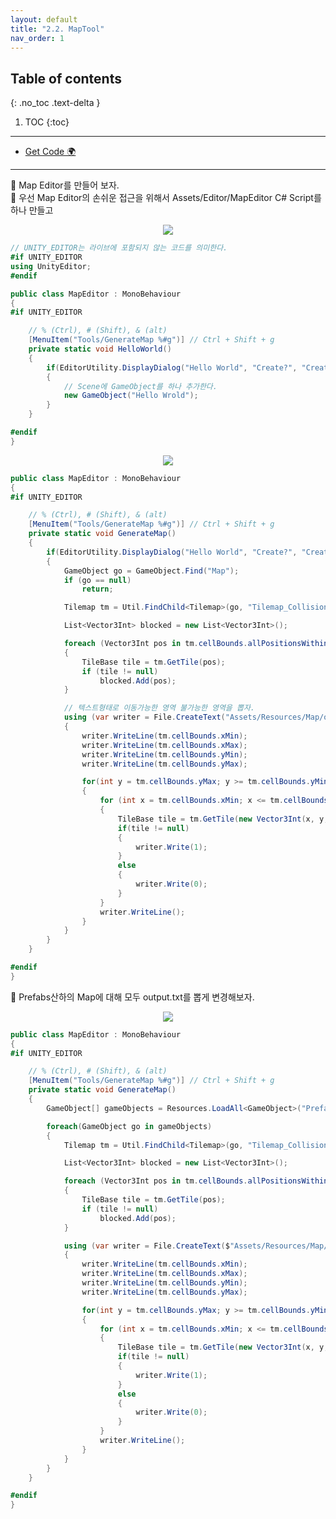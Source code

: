 ```yaml
---
layout: default
title: "2.2. MapTool"
nav_order: 1
---
```


## Table of contents
{: .no_toc .text-delta }

1. TOC
{:toc}

---

* [Get Code 🌍](https://github.com/EasyCoding-7/UnityPortfolio/tree/2.2.MapTool)

---

🥨 Map Editor를 만들어 보자.<br>
🥨 우선 Map Editor의 손쉬운 접근을 위해서 Assets/Editor/MapEditor C# Script를 하나 만들고

<p align="center">
  <img src="https://taehyungs-programming-blog.github.io/blog/assets/images/csharp/unity-adv/unity-adv-2-2-1.png"/>
</p>

```cs
// UNITY_EDITOR는 라이브에 포함되지 않는 코드를 의미한다.
#if UNITY_EDITOR
using UnityEditor;
#endif

public class MapEditor : MonoBehaviour
{
#if UNITY_EDITOR

    // % (Ctrl), # (Shift), & (alt)
    [MenuItem("Tools/GenerateMap %#g")] // Ctrl + Shift + g
    private static void HelloWorld()
    {
        if(EditorUtility.DisplayDialog("Hello World", "Create?", "Create", "Cancel"))
        {
            // Scene에 GameObject를 하나 추가한다.
            new GameObject("Hello Wrold");
        }
    }

#endif
}
```

<p align="center">
  <img src="https://taehyungs-programming-blog.github.io/blog/assets/images/csharp/unity-adv/unity-adv-2-2-2.png"/>
</p>

```cs
public class MapEditor : MonoBehaviour
{
#if UNITY_EDITOR

    // % (Ctrl), # (Shift), & (alt)
    [MenuItem("Tools/GenerateMap %#g")] // Ctrl + Shift + g
    private static void GenerateMap()
    {
        if(EditorUtility.DisplayDialog("Hello World", "Create?", "Create", "Cancel"))
        {
            GameObject go = GameObject.Find("Map");
            if (go == null)
                return;

            Tilemap tm = Util.FindChild<Tilemap>(go, "Tilemap_Collision", true);

            List<Vector3Int> blocked = new List<Vector3Int>();

            foreach (Vector3Int pos in tm.cellBounds.allPositionsWithin)
            {
                TileBase tile = tm.GetTile(pos);
                if (tile != null)
                    blocked.Add(pos);
            }

            // 텍스트형태로 이동가능한 영역 불가능한 영역을 뽑자.
            using (var writer = File.CreateText("Assets/Resources/Map/output.txt"))
            {
                writer.WriteLine(tm.cellBounds.xMin);
                writer.WriteLine(tm.cellBounds.xMax);
                writer.WriteLine(tm.cellBounds.yMin);
                writer.WriteLine(tm.cellBounds.yMax);

                for(int y = tm.cellBounds.yMax; y >= tm.cellBounds.yMin; y--)
                {
                    for (int x = tm.cellBounds.xMin; x <= tm.cellBounds.xMax; x++)
                    {
                        TileBase tile = tm.GetTile(new Vector3Int(x, y, 0));
                        if(tile != null)
                        {
                            writer.Write(1);
                        }
                        else
                        {
                            writer.Write(0);
                        }
                    }
                    writer.WriteLine();
                }
            }
        }
    }

#endif
}

```

🥨 Prefabs산하의 Map에 대해 모두 output.txt를 뽑게 변경해보자.

<p align="center">
  <img src="https://taehyungs-programming-blog.github.io/blog/assets/images/csharp/unity-adv/unity-adv-2-2-3.png"/>
</p>


```cs
public class MapEditor : MonoBehaviour
{
#if UNITY_EDITOR

    // % (Ctrl), # (Shift), & (alt)
    [MenuItem("Tools/GenerateMap %#g")] // Ctrl + Shift + g
    private static void GenerateMap()
    {
        GameObject[] gameObjects = Resources.LoadAll<GameObject>("Prefabs/Map");

        foreach(GameObject go in gameObjects)
        {
            Tilemap tm = Util.FindChild<Tilemap>(go, "Tilemap_Collision", true);

            List<Vector3Int> blocked = new List<Vector3Int>();

            foreach (Vector3Int pos in tm.cellBounds.allPositionsWithin)
            {
                TileBase tile = tm.GetTile(pos);
                if (tile != null)
                    blocked.Add(pos);
            }

            using (var writer = File.CreateText($"Assets/Resources/Map/{go.name}.txt"))
            {
                writer.WriteLine(tm.cellBounds.xMin);
                writer.WriteLine(tm.cellBounds.xMax);
                writer.WriteLine(tm.cellBounds.yMin);
                writer.WriteLine(tm.cellBounds.yMax);

                for(int y = tm.cellBounds.yMax; y >= tm.cellBounds.yMin; y--)
                {
                    for (int x = tm.cellBounds.xMin; x <= tm.cellBounds.xMax; x++)
                    {
                        TileBase tile = tm.GetTile(new Vector3Int(x, y, 0));
                        if(tile != null)
                        {
                            writer.Write(1);
                        }
                        else
                        {
                            writer.Write(0);
                        }
                    }
                    writer.WriteLine();
                }
            }
        }
    }

#endif
}
```